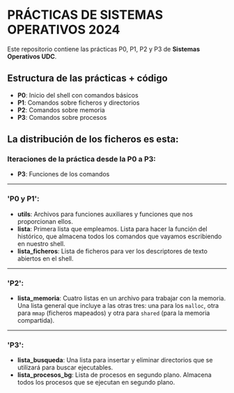 # PRÁCTICAS DE SISTEMAS OPERATIVOS 2024

Este repositorio contiene las prácticas P0, P1, P2 y P3 de **Sistemas Operativos UDC**.

## Estructura de las prácticas + código

- **P0**: Inicio del shell con comandos básicos
- **P1**: Comandos sobre ficheros y directorios
- **P2**: Comandos sobre memoria
- **P3**: Comandos sobre procesos

## La distribución de los ficheros es esta:

### Iteraciones de la práctica desde la P0 a P3:
- **P3**: Funciones de los comandos

---

### 'P0 y P1':
- **utils**: Archivos para funciones auxiliares y funciones que nos proporcionan ellos.
- **lista**: Primera lista que empleamos. Lista para hacer la función del histórico, que almacena todos los comandos que vayamos escribiendo en nuestro shell.
- **lista_ficheros**: Lista de ficheros para ver los descriptores de texto abiertos en el shell.

---

### 'P2':
- **lista_memoria**: Cuatro listas en un archivo para trabajar con la memoria. Una lista general que incluye a las otras tres: una para los `malloc`, otra para `mmap` (ficheros mapeados) y otra para `shared` (para la memoria compartida).

---

### 'P3':
- **lista_busqueda**: Una lista para insertar y eliminar directorios que se utilizará para buscar ejecutables.
- **lista_procesos_bg**: Lista de procesos en segundo plano. Almacena todos los procesos que se ejecutan en segundo plano.

